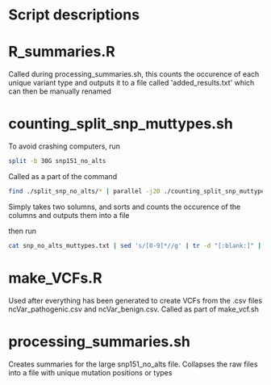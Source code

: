 # Script descriptions


# R_summaries.R
Called during processing_summaries.sh, this counts the occurence of each unique variant type and outputs it to a file called 'added_results.txt' which can then be manually renamed

# counting_split_snp_muttypes.sh

To avoid crashing computers, run 
```bash
split -b 30G snp151_no_alts
```

Called as a part of the command

```bash
find ./split_snp_no_alts/* | parallel -j20 ./counting_split_snp_muttypes.sh
``` 

Simply takes two solumns, and sorts and counts the occurence of the columns and outputs them into a file

then run
```bash
cat snp_no_alts_muttypes.txt | sed 's/[0-9]*//g' | tr -d "[:blank:]" | sort | uniq -c >all_snps_muttypes.txt 
```

# make_VCFs.R

Used after everything has been generated to create VCFs from the .csv files ncVar_pathogenic.csv and ncVar_benign.csv. Called as part of make_vcf.sh 

# processing_summaries.sh

Creates summaries for the large snp151_no_alts file. Collapses the raw files into a file with unique mutation positions or types
